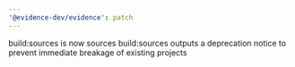```yaml
---
'@evidence-dev/evidence': patch
---
```


build:sources is now sources
build:sources outputs a deprecation notice to prevent immediate breakage of existing projects

